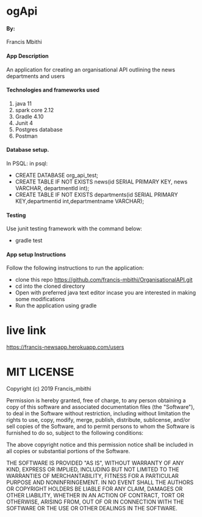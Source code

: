 # ogApi
#### By:
Francis Mbithi
#### App Description
An application for creating an organisational API outlining the news departments and users
#### Technologies and frameworks used
1. java 11
2. spark core 2.12
3. Gradle 4.10
5. Junit 4
6. Postgres database
7. Postman

#### Database setup.
In PSQL:
in psql:
* CREATE DATABASE org_api_test;
* CREATE TABLE IF NOT EXISTS news(id SERIAL PRIMARY KEY, news VARCHAR, departmentId int);
* CREATE TABLE IF NOT EXISTS departments(id SERIAL PRIMARY KEY,departmentid int,departmentname VARCHAR);

#### Testing
Use junit testing framework with the command below:
* gradle test
#### App setup Instructions
Follow the following instructions to run the application:
* clone this repo https://github.com/francis-mbithi/OrganisationalAPI.git
* cd into the cloned directory
* Open with preferred java text editor incase you are interested in making some modifications
* Run the application using gradle

# live link
https://francis-newsapp.herokuapp.com/users

# MIT LICENSE
Copyright (c) 2019 Francis_mbithi

Permission is hereby granted, free of charge, to any person obtaining a copy of this software and associated documentation files (the "Software"), to deal in the Software without restriction, including without limitation the rights to use, copy, modify, merge, publish, distribute, sublicense, and/or sell copies of the Software, and to permit persons to whom the Software is furnished to do so, subject to the following conditions:

The above copyright notice and this permission notice shall be included in all copies or substantial portions of the Software.

THE SOFTWARE IS PROVIDED "AS IS", WITHOUT WARRANTY OF ANY KIND, EXPRESS OR IMPLIED, INCLUDING BUT NOT LIMITED TO THE WARRANTIES OF MERCHANTABILITY, FITNESS FOR A PARTICULAR PURPOSE AND NONINFRINGEMENT. IN NO EVENT SHALL THE AUTHORS OR COPYRIGHT HOLDERS BE LIABLE FOR ANY CLAIM, DAMAGES OR OTHER LIABILITY, WHETHER IN AN ACTION OF CONTRACT, TORT OR OTHERWISE, ARISING FROM, OUT OF OR IN CONNECTION WITH THE SOFTWARE OR THE USE OR OTHER DEALINGS IN THE SOFTWARE.
